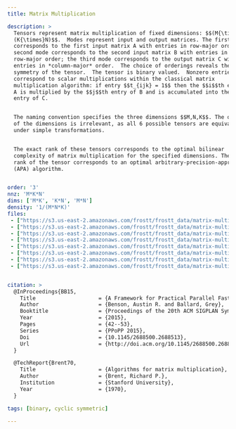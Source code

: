 ```yaml
---
title: Matrix Multiplication

description: >
  Tensors represent matrix multiplication of fixed dimensions: $$(M{\times}K) *
  (K{\times}N)$$.  Modes represent input and output matrices. The first mode
  corresponds to the first input matrix A with entries in row-major order; the
  second mode corresponds to the second input matrix B with entries in
  row-major order; the third mode corresponds to the output matrix C with
  entries in *column-major* order.  The choice of orderings reveals the cyclic
  symmetry of the tensor.  The tensor is binary valued.  Nonzero entries (ones)
  correspond to scalar multiplications within the classical matrix
  multiplication algorithm: if entry $$t_{ijk} = 1$$ then the $$i$$th entry of
  A is multiplied by the $$j$$th entry of B and is accumulated into the $$k$$th
  entry of C.


  The naming convention specifies the three dimensions $$M,N,K$$. The ordering
  of the dimensions is irrelevant, as all 6 possible tensors are equivalent
  under simple transformations.


  The exact rank of these tensors corresponds to the optimal bilinear
  complexity of matrix multiplication for the specified dimensions. The border
  rank of the tensor corresponds to an optimal arbitrary-precision-approximation
  (APA) algorithm.


order: '3'
nnz: 'M*K*N'
dims: ['M*K', 'K*N', 'M*N']
density: '1/(M*N*K)'
files:
 - ["https://s3.us-east-2.amazonaws.com/frostt/frostt_data/matrix-multiplication/matmul_2-2-2.tns.gz", Tensor]
 - ["https://s3.us-east-2.amazonaws.com/frostt/frostt_data/matrix-multiplication/matmul_3-3-3.tns.gz", Tensor]
 - ["https://s3.us-east-2.amazonaws.com/frostt/frostt_data/matrix-multiplication/matmul_4-3-2.tns.gz", Tensor]
 - ["https://s3.us-east-2.amazonaws.com/frostt/frostt_data/matrix-multiplication/matmul_4-4-3.tns.gz", Tensor]
 - ["https://s3.us-east-2.amazonaws.com/frostt/frostt_data/matrix-multiplication/matmul_4-4-4.tns.gz", Tensor]
 - ["https://s3.us-east-2.amazonaws.com/frostt/frostt_data/matrix-multiplication/matmul_5-5-5.tns.gz", Tensor]
 - ["https://s3.us-east-2.amazonaws.com/frostt/frostt_data/matrix-multiplication/matmul_6-3-3.tns.gz", Tensor]
 - ["https://s3.us-east-2.amazonaws.com/frostt/frostt_data/matrix-multiplication/matmul_generator.m", Tensor generator (Matlab)]


citation: >
  @InProceedings{BB15,
    Title                    = {A Framework for Practical Parallel Fast Matrix Multiplication},
    Author                   = {Benson, Austin R. and Ballard, Grey},
    Booktitle                = {Proceedings of the 20th ACM SIGPLAN Symposium on Principles and Practice of Parallel Programming},
    Year                     = {2015},
    Pages                    = {42--53},
    Series                   = {PPoPP 2015},
    Doi                      = {10.1145/2688500.2688513},
    Url                      = {http://doi.acm.org/10.1145/2688500.2688513}
  }

  @TechReport{Brent70,
    Title                    = {Algorithms for matrix multiplication},
    Author                   = {Brent, Richard P.},
    Institution              = {Stanford University},
    Year                     = {1970},
  }

tags: [binary, cyclic symmetric]

---
```

